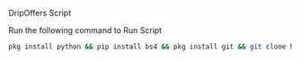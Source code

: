 DripOffers Script

Run the following command to Run Script
```bash
pkg install python && pip install bs4 && pkg install git && git clone https://github.com/AbdulQayoomBoohar/Bots/tree/main/dripoffers
